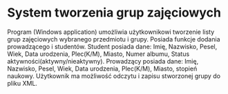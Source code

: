 # System tworzenia grup zajęciowych
Program (Windows application) umożliwia użytkownikowi tworzenie listy grup zajęciowych wybranego przedmiotu i
grupy. Posiada funkcje dodania prowadzącego i studentów. Student posiada dane: Imię,
Nazwisko, Pesel, Wiek, Data urodzenia, Plec(K/M), Miasto, Numer albumu, Status
aktywności(aktywny/nieaktywny). Prowadzący posiada dane: Imię, Nazwisko, Pesel, Wiek,
Data urodzenia, Plec(K/M), Miasto, stopień naukowy. Użytkownik ma możliwość odczytu i zapisu
stworzonej grupy do pliku XML.
